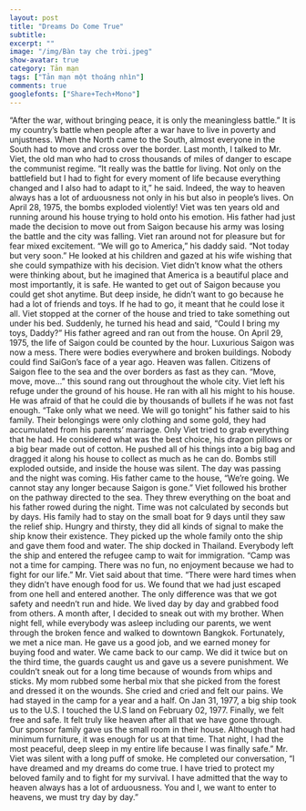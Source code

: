 ```yaml
---
layout: post
title: "Dreams Do Come True"
subtitle: 
excerpt: ""
image: "/img/Bàn tay che trời.jpeg"
show-avatar: true
category: Tản mạn
tags: ["Tản mạn một thoáng nhìn"]
comments: true
googlefonts: ["Share+Tech+Mono"]
---
```


“After the war, without bringing peace, it is only the meaningless battle.” It is my country’s battle when people after a war have to live in poverty and unjustness. When the North came to the South, almost everyone in the South had to move and cross over the border. Last month, I talked to Mr. Viet, the old man who had to cross thousands of miles of danger to escape the communist regime. “It really was the battle for living. Not only on the battlefield but I had to fight for every moment of life because everything changed and I also had to adapt to it,” he said. Indeed, the way to heaven always has a lot of arduousness not only in his but also in people’s lives.
On April 28, 1975, the bombs exploded violently! Viet was ten years old and running around his house trying to hold onto his emotion. His father had just made the decision to move out from Saigon because his army was losing the battle and the city was falling. Viet ran around not for pleasure but for fear mixed excitement. “We will go to America,” his daddy said. “Not today but very soon.” He looked at his children and gazed at his wife wishing that she could sympathize with his decision. Viet didn’t know what the others were thinking about, but he imagined that America is a beautiful place and most importantly, it is safe. He wanted to get out of Saigon because you could get shot anytime. But deep inside, he didn’t want to go because he had a lot of friends and toys. If he had to go, it meant that he could lose it all. Viet stopped at the corner of the house and tried to take something out under his bed. Suddenly, he turned his head and said, “Could I bring my toys, Daddy?” His father agreed and ran out from the house.
On April 29, 1975, the life of Saigon could be counted by the hour. Luxurious Saigon was now a mess. There were bodies everywhere and broken buildings. Nobody could find SaiGon’s face of a year ago. Heaven was fallen. Citizens of Saigon flee to the sea and the over borders as fast as they can. “Move, move, move…” this sound rang out throughout the whole city. Viet left his refuge under the ground of his house. He ran with all his might to his house. He was afraid of that he could die by thousands of bullets if he was not fast enough. “Take only what we need. We will go tonight” his father said to his family. Their belongings were only clothing and some gold, they had accumulated from his parents’ marriage. Only Viet tried to grab everything that he had. He considered what was the best choice, his dragon pillows or a big bear made out of cotton. He pushed all of his things into a big bag and dragged it along his house to collect as much as he can do. Bombs still exploded outside, and inside the house was silent. The day was passing and the night was coming. His father came to the house, “We’re going. We cannot stay any longer because Saigon is gone.” Viet followed his brother on the pathway directed to the sea. They threw everything on the boat and his father rowed during the night.
Time was not calculated by seconds but by days. His family had to stay on the small boat for 9 days until they saw the relief ship. Hungry and thirsty, they did all kinds of signal to make the ship know their existence. They picked up the whole family onto the ship and gave them food and water. The ship docked in Thailand. Everybody left the ship and entered the refugee camp to wait for immigration. “Camp was not a time for camping. There was no fun, no enjoyment because we had to fight for our life.” Mr. Viet said about that time. “There were hard times when they didn’t have enough food for us. We found that we had just escaped from one hell and entered another. The only difference was that we got safety and needn’t run and hide. We lived day by day and grabbed food from others. A month after, I decided to sneak out with my brother. When night fell, while everybody was asleep including our parents, we went through the broken fence and walked to downtown Bangkok. Fortunately, we met a nice man. He gave us a good job, and we earned money for buying food and water. We came back to our camp. We did it twice but on the third time, the guards caught us and gave us a severe punishment. We couldn’t sneak out for a long time because of wounds from whips and sticks. My mom rubbed some herbal mix that she picked from the forest and dressed it on the wounds. She cried and cried and felt our pains.
We had stayed in the camp for a year and a half. On Jan 31, 1977, a big ship took us to the U.S. I touched the U.S land on February 02, 1977. Finally, we felt free and safe. It felt truly like heaven after all that we have gone through. Our sponsor family gave us the small room in their house. Although that had minimum furniture, it was enough for us at that time. That night, I had the most peaceful, deep sleep in my entire life because I was finally safe.”
Mr. Viet was silent with a long puff of smoke. He completed our conversation, “I have dreamed and my dreams do come true. I have tried to protect my beloved family and to fight for my survival. I have admitted that the way to heaven always has a lot of arduousness. You and I, we want to enter to heavens, we must try day by day.”

